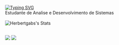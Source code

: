 
  
[![Typing SVG](https://readme-typing-svg.herokuapp.com?font=Fira+Code&pause=1000&color=FF79C6&background=FFFFFF00&center=true&vCenter=true&random=false&width=500&lines=Ol%C3%A1%2C+meu+nome+%C3%A9+Herbert;Procuro+novas+experi%C3%AAncias;e+oportunidades+na+%C3%A1rea+de+TI)](https://git.io/typing-svg)
  <br>
  Estudante de Analise e Desenvolvimento de Sistemas <br>
  <br>
  ![Herbertgabs's Stats](https://github-readme-stats.vercel.app/api?username=Herbertgabs&theme=dracula&show_icons=true&hide_border=true&count_private=true) <br>
  <br>

   <a href="https://www.linkedin.com/in/herbertgabriel/" target="_blank"><img src="https://img.shields.io/badge/-LinkedIn-%230077B5?style=for-the-badge&logo=linkedin&logoColor=white" target="_blank"></a> 
  <a href = "mailto:herbertgacruz@gmail.com"><img src="https://img.shields.io/badge/-Gmail-%23333?style=for-the-badge&logo=gmail&logoColor=white" target="_blank"></a>

